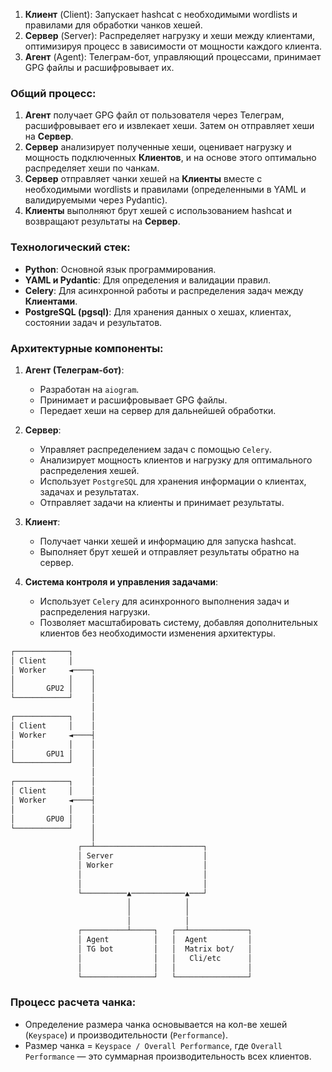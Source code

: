 1. **Клиент** (Client): Запускает hashcat с необходимыми wordlists и правилами для обработки чанков хешей.
2. **Сервер** (Server): Распределяет нагрузку и хеши между клиентами, оптимизируя процесс в зависимости от мощности каждого клиента.
3. **Агент** (Agent): Телеграм-бот, управляющий процессами, принимает GPG файлы и расшифровывает их.

### Общий процесс:

1. **Агент** получает GPG файл от пользователя через Телеграм, расшифровывает его и извлекает хеши. Затем он отправляет хеши на **Сервер**.
2. **Сервер** анализирует полученные хеши, оценивает нагрузку и мощность подключенных **Клиентов**, и на основе этого оптимально распределяет хеши по чанкам.
3. **Сервер** отправляет чанки хешей на **Клиенты** вместе с необходимыми wordlists и правилами (определенными в YAML и валидируемыми через Pydantic).
4. **Клиенты** выполняют брут хешей с использованием hashcat и возвращают результаты на **Сервер**.

### Технологический стек:

- **Python**: Основной язык программирования.
- **YAML и Pydantic**: Для определения и валидации правил.
- **Celery**: Для асинхронной работы и распределения задач между **Клиентами**.
- **PostgreSQL (pgsql)**: Для хранения данных о хешах, клиентах, состоянии задач и результатов.

### Архитектурные компоненты:

1. **Агент (Телеграм-бот)**:
   - Разработан на `aiogram`.
   - Принимает и расшифровывает GPG файлы.
   - Передает хеши на сервер для дальнейшей обработки.

2. **Сервер**:
   - Управляет распределением задач с помощью `Celery`.
   - Анализирует мощность клиентов и нагрузку для оптимального распределения хешей.
   - Использует `PostgreSQL` для хранения информации о клиентах, задачах и результатах.
   - Отправляет задачи на клиенты и принимает результаты.

3. **Клиент**:
   - Получает чанки хешей и информацию для запуска hashcat.
   - Выполняет брут хешей и отправляет результаты обратно на сервер.

4. **Система контроля и управления задачами**:
   - Использует `Celery` для асинхронного выполнения задач и распределения нагрузки.
   - Позволяет масштабировать систему, добавляя дополнительных клиентов без необходимости изменения архитектуры.
```bash
┌────────────┐                                        
│ Client     │                                        
│ Worker     ◄────┐                                   
│            │    │                                   
│       GPU2 │    │                                   
└────────────┘    │                                   
                  │                                   
┌────────────┐    │                                   
│ Client     │    │                                   
│ Worker     ◄────┤                                   
│            │    │                                   
│       GPU1 │    │                                   
└────────────┘    │                                   
                  │                                   
┌────────────┐    │                                   
│ Client     │    │                                   
│ Worker     ◄────┤                                   
│            │    │                                   
│       GPU0 │    │                                   
└────────────┘    │                                   
                  │                                   
               ┌──┴────────────────────────┐          
               │ Server                    │          
               │ Worker                    │          
               │                           │          
               │                           │          
               └──────────▲────────────▲───┘          
                          │            │              
                          │            │              
                          │            │              
               ┌──────────┴─────┐   ┌──┴─────────────┐
               │ Agent          │   │  Agent         │
               │ TG bot         │   │  Matrix bot/   │
               │                │   │   Cli/etc      │
               │                │   │                │
               └────────────────┘   └────────────────┘
```

### Процесс расчета чанка:
- Определение размера чанка основывается на кол-ве хешей (`Keyspace`) и производительности (`Performance`).
- Размер чанка = `Keyspace / Overall Performance`, где `Overall Performance` — это суммарная производительность всех клиентов.
